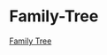 # Family-Tree
[Family Tree](https://rawcdn.githack.com/Elan-R/Family-Tree/472d3887bdabec4f377da9df313386c1a2dab8c2/familytree.html)
